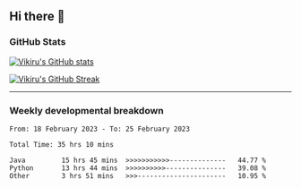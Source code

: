 ## Hi there 👋

### GitHub Stats

[![Vikiru's GitHub stats](https://github-readme-stats.vercel.app/api?username=vikiru&theme=nightowl&include_all_commits=true&count_private=true&hide=stars,contribs&show_icons=true)](https://github.com/anuraghazra/github-readme-stats)

[![Vikiru's GitHub Streak](https://streak-stats.demolab.com/?user=vikiru&theme=nightowl&hide_border=true&date_format=M%20j%5B%2C%20Y%5D)](https://github.com/DenverCoder1/github-readme-streak-stats)

---

### Weekly developmental breakdown

<!--START_SECTION:waka-->

```text
From: 18 February 2023 - To: 25 February 2023

Total Time: 35 hrs 10 mins

Java         15 hrs 45 mins  >>>>>>>>>>>--------------   44.77 %
Python       13 hrs 44 mins  >>>>>>>>>>---------------   39.08 %
Other        3 hrs 51 mins   >>>----------------------   10.95 %
```

<!--END_SECTION:waka-->
